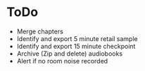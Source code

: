 ToDo
====

* Merge chapters
* Identify and export 5 minute retail sample
* Identify and export 15 minute checkpoint
* Archive (Zip and delete) audiobooks
* Alert if no room noise recorded
